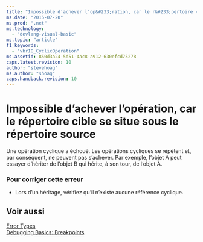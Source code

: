 ```yaml
---
title: "Impossible d’achever l’op&#233;ration, car le r&#233;pertoire cible se situe sous le r&#233;pertoire source | Microsoft Docs"
ms.date: "2015-07-20"
ms.prod: ".net"
ms.technology: 
  - "devlang-visual-basic"
ms.topic: "article"
f1_keywords: 
  - "vbrIO_CyclicOperation"
ms.assetid: 850d3a24-5d51-4ac8-a912-630efcd75278
caps.latest.revision: 10
author: "stevehoag"
ms.author: "shoag"
caps.handback.revision: 10
---
```

# Impossible d’achever l’op&#233;ration, car le r&#233;pertoire cible se situe sous le r&#233;pertoire source
Une opération cyclique a échoué. Les opérations cycliques se répètent et, par conséquent, ne peuvent pas s’achever. Par exemple, l’objet A peut essayer d’hériter de l’objet B qui hérite, à son tour, de l’objet A.  
  
### Pour corriger cette erreur  
  
-   Lors d’un héritage, vérifiez qu’il n’existe aucune référence cyclique.  
  
## Voir aussi  
 [Error Types](../../visual-basic/programming-guide/language-features/error-types.md)   
 [Debugging Basics: Breakpoints](http://msdn.microsoft.com/fr-fr/752a02c2-0ac7-4c8b-aa1b-4b2b3b21152e)